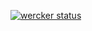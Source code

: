 [![wercker status](https://app.wercker.com/status/20968eaa460cce74587d3d81fea93c60/s/master "wercker status")](https://app.wercker.com/project/byKey/20968eaa460cce74587d3d81fea93c60)
